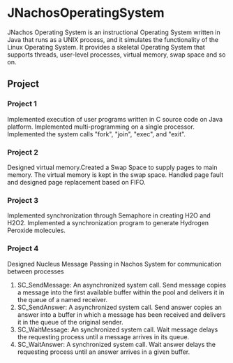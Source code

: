 # JNachosOperatingSystem
JNachos Operating System is an instructional Operating System written in Java that runs as a UNIX process, and it simulates the functionality of the Linux Operating System. It provides a skeletal Operating System that supports threads, user-level processes, virtual memory, swap space and so on. 

## Project
### Project 1
Implemented execution of user programs written in C source code on Java platform.
Implemented multi-programming on a single processor.
Implemented the system calls "fork", "join", "exec", and "exit".

### Project 2
Designed virtual memory.Created a Swap Space to supply pages to main memory. The virtual memory is kept in the swap space.
Handled page fault and designed page replacement based on FIFO.

### Project 3
Implemented synchronization through Semaphore in creating H2O and H2O2.
Implemented a synchronization program to generate Hydrogen Peroxide molecules.

### Project 4
Designed Nucleus Message Passing in Nachos System for communication between processes
1. SC_SendMessage: An asynchronized system call. 
Send message copies a message into the first available buffer within the pool and delivers it in the queue of a named receiver.
2. SC_SendAnswer: A asynchronized system call. 
Send answer copies an answer into a buffer in which a message has been received and delivers it in the queue of the original sender.
3. SC_WaitMessage: An synchronized system call. 
Wait message delays the requesting process until a message arrives in its queue.
4. SC_WaitAnswer: A synchronized system call. 
Wait answer delays the requesting process until an answer arrives in a given buffer.

